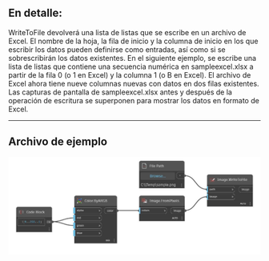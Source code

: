 ## En detalle:
WriteToFile devolverá una lista de listas que se escribe en un archivo de Excel. El nombre de la hoja, la fila de inicio y la columna de inicio en los que escribir los datos pueden definirse como entradas, así como si se sobrescribirán los datos existentes. En el siguiente ejemplo, se escribe una lista de listas que contiene una secuencia numérica en sampleexcel.xlsx a partir de la fila 0 (o 1 en Excel) y la columna 1 (o B en Excel). El archivo de Excel ahora tiene nueve columnas nuevas con datos en dos filas existentes. Las capturas de pantalla de sampleexcel.xlsx antes y después de la operación de escritura se superponen para mostrar los datos en formato de Excel.
___
## Archivo de ejemplo

![WriteToFile](./DSCore.IO.Image.WriteToFile_img.jpg)

